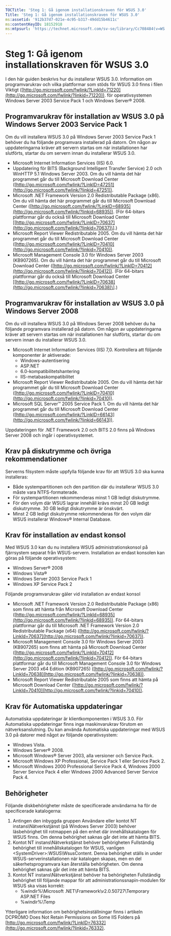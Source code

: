 ```yaml
---
TOCTitle: 'Steg 1: Gå igenom installationskraven för WSUS 3.0'
Title: 'Steg 1: Gå igenom installationskraven för WSUS 3.0'
ms:assetid: '912b37d7-021e-4c95-b317-49dd15b4611c'
ms:contentKeyID: 18152918
ms:mtpsurl: 'https://technet.microsoft.com/sv-se/library/Cc708484(v=WS.10)'
---
```


Steg 1: Gå igenom installationskraven för WSUS 3.0
==================================================

I den här guiden beskrivs hur du installerar WSUS 3.0. Information om programvarukrav och vilka plattformar som stöds för WSUS 3.0 finns i filen Viktigt ([http://go.microsoft.com/fwlink/?LinkId=71220](http://go.microsoft.com/fwlink/?linkid=71220)). för operativsystemen Windows Server 2003 Service Pack 1 och Windows Server® 2008.

Programvarukrav för installation av WSUS 3.0 på Windows Server 2003 Service Pack 1
----------------------------------------------------------------------------------

Om du vill installera WSUS 3.0 på Windows Server 2003 Service Pack 1 behöver du ha följande programvara installerad på datorn. Om någon av uppdateringarna kräver att servern startas om när installationen har slutförts, startar du om servern innan du installerar WSUS 3.0.

-   Microsoft Internet Information Services (IIS) 6.0.
-   Uppdatering för BITS (Background Intelligent Transfer Service) 2.0 och WinHTTP 5.1 Windows Server 2003. Om du vill hämta det här programmet går du till Microsoft Download Center ([http://go.microsoft.com/fwlink/?LinkID=47251](http://go.microsoft.com/fwlink/?linkid=47251)).
-   Microsoft .NET Framework Version 2.0 Redistributable Package (x86). Om du vill hämta det här programmet går du till Microsoft Download Center ([http://go.microsoft.com/fwlink/?LinkID=68935](http://go.microsoft.com/fwlink/?linkid=68935)). (För 64-bitars plattformar går du också till Microsoft Download Center \[[http://go.microsoft.com/fwlink/?LinkID=70637](http://go.microsoft.com/fwlink/?linkid=70637)\].)
-   Microsoft Report Viewer Redistributable 2005. Om du vill hämta det här programmet går du till Microsoft Download Center ([http://go.microsoft.com/fwlink/?LinkID=70410](http://go.microsoft.com/fwlink/?linkid=70410)).
-   Microsoft Management Console 3.0 för Windows Server 2003 (KB907265). Om du vill hämta det här programmet går du till Microsoft Download Center ([http://go.microsoft.com/fwlink/?LinkID=70412](http://go.microsoft.com/fwlink/?linkid=70412)). (För 64-bitars plattformar går du också till Microsoft Download Center \[[http://go.microsoft.com/fwlink/?LinkID=70638](http://go.microsoft.com/fwlink/?linkid=70638)\].)

Programvarukrav för installation av WSUS 3.0 på Windows Server 2008
-------------------------------------------------------------------

Om du vill installera WSUS 3.0 på Windows Server 2008 behöver du ha följande programvara installerad på datorn. Om någon av uppdateringarna kräver att servern startas om när installationen har slutförts, startar du om servern innan du installerar WSUS 3.0.

-   Microsoft Internet Information Services (IIS) 7,0. Kontrollera att följande komponenter är aktiverade:
    -   Windows-autentisering
    -   ASP.NET
    -   6.0-kompatibilitetshantering
    -   IIS-metabaskompatibilitet
-   Microsoft Report Viewer Redistributable 2005. Om du vill hämta det här programmet går du till Microsoft Download Center ([http://go.microsoft.com/fwlink/?LinkID=70410](http://go.microsoft.com/fwlink/?linkid=70410)).
-   Microsoft SQL Server™ 2005 Service Pack 1. Om du vill hämta det här programmet går du till Microsoft Download Center ([http://go.microsoft.com/fwlink/?LinkID=66143](http://go.microsoft.com/fwlink/?linkid=66143)).

Uppdateringen för .NET Framework 2.0 och BITS 2.0 finns på Windows Server 2008 och ingår i operativsystemet.

Krav på diskutrymme och övriga rekommendationer
-----------------------------------------------

Serverns filsystem måste uppfylla följande krav för att WSUS 3.0 ska kunna installeras:

-   Både systempartitionen och den partition där du installerar WSUS 3.0 måste vara NTFS-formaterade.
-   För systempartitionen rekommenderas minst 1 GB ledigt diskutrymme.
-   För den volym där WSUS lagrar innehåll krävs minst 20 GB ledigt diskutrymme. 30 GB ledigt diskutrymme är önskvärt.
-   Minst 2 GB ledigt diskutrymme rekommenderas för den volym där WSUS installerar Windows® Internal Database.

Krav för installation av endast konsol
--------------------------------------

Med WSUS 3.0 kan du nu installera WSUS administrationskonsol på fjärrsystem separat från WSUS-servern. Installation av endast konsolen kan göras på följande operativsystem:

-   Windows Server® 2008
-   Windows Vista®
-   Windows Server 2003 Service Pack 1
-   Windows XP Service Pack 2

Följande programvarukrav gäler vid installation av endast konsol

-   Microsoft .NET Framework Version 2.0 Redistributable Package (x86) som finns att hämta från Microsoft Download Center ([http://go.microsoft.com/fwlink/?LinkId=68935](http://go.microsoft.com/fwlink/?linkid=68935)). För 64-bitars plattformar går du till Microsoft .NET Framework Version 2.0 Redistributable Package (x64) ([http://go.microsoft.com/fwlink/?LinkId=70637](http://go.microsoft.com/fwlink/?linkid=70637)).
-   Microsoft Management Console 3.0 för Windows Server 2003 (KB907265) som finns att hämta på Microsoft Download Center ([http://go.microsoft.com/fwlink/?LinkId=70412](http://go.microsoft.com/fwlink/?linkid=70412)). För 64-bitars plattformar går du till Microsoft Management Console 3.0 för Windows Server 2003 x64 Edition (KB907265) ([http://go.microsoft.com/fwlink/?LinkId=70638](http://go.microsoft.com/fwlink/?linkid=70638)).
-   Microsoft Report Viewer Redistributable 2005 som finns att hämta på Microsoft Download Center ([http://go.microsoft.com/fwlink/?LinkId=70410](http://go.microsoft.com/fwlink/?linkid=70410)).

Krav för Automatiska uppdateringar
----------------------------------

Automatiska uppdateringar är klientkomponenten i WSUS 3.0. För Automatiska uppdateringar finns inga maskinvarukrav förutom en nätverksanslutning. Du kan använda Automatiska uppdateringar med WSUS 3.0 på datorer med något av följande operativsystem:

-   Windows Vista.
-   Windows Server® 2008.
-   Microsoft Windows® Server 2003, alla versioner och Service Pack.
-   Microsoft Windows XP Professional, Service Pack 1 eller Service Pack 2.
-   Microsoft Windows 2000 Professional Service Pack 4, Windows 2000 Server Service Pack 4 eller Windows 2000 Advanced Server Service Pack 4.

Behörigheter
------------

Följande diskbehörigheter måste de specificerade användarna ha för de specificerade katalogerna:

1.  Antingen den inbyggda gruppen Användare eller kontot NT instans\\Nätverkstjänst (på Windows Server 2003) behöver läsbehörighet till rotmappen på den enhet där innehållskatalogen för WSUS finns. Om denna behörighet saknas går det inte att hämta BITS.
2.  Kontot NT instans\\Nätverkstjänst behöver behörigheten Fullständig behörighet till innehållskatalogen för WSUS, vanligen &lt;SystemDriver&gt;:WSUS\\WsusContent. Denna behörighet ställs in under WSUS-serverinstallationen när katalogen skapas, men en del säkerhetsprogramvara kan återställa behörigheten. Om denna behörighet saknas går det inte att hämta BITS.
3.  Kontot NT instans\\Nätverkstjänst behöver ha behörigheten Fullständig behörighet till följande mappar för att administrationssnapin-modulen för WSUS ska visas korrekt:
    -   %windir%\\Microsoft .NET\\Framework\\v2.0.50727\\Temporary ASP.NET Files
    -   %windir%\\Temp

Ytterligare information om behörighetsinställningar finns i artikeln DCPROMO Does Not Retain Permissions on Some IIS Folders på [http://go.microsoft.com/fwlink/?LinkID=76332](http://go.microsoft.com/fwlink/?linkid=76332).
